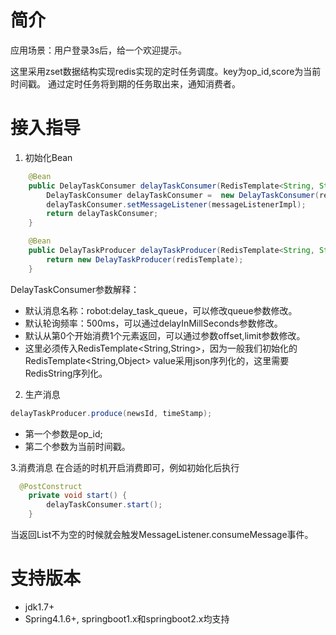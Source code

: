 # 简介
应用场景：用户登录3s后，给一个欢迎提示。

这里采用zset数据结构实现redis实现的定时任务调度。key为op_id,score为当前时间戳。
通过定时任务将到期的任务取出来，通知消费者。

# 接入指导
1. 初始化Bean

```java
    @Bean
    public DelayTaskConsumer delayTaskConsumer(RedisTemplate<String, String> redisTemplate, MessageListenerImpl messageListenerImpl) {
        DelayTaskConsumer delayTaskConsumer =  new DelayTaskConsumer(redisTemplate);
        delayTaskConsumer.setMessageListener(messageListenerImpl);
        return delayTaskConsumer;
    }

    @Bean
    public DelayTaskProducer delayTaskProducer(RedisTemplate<String, String> redisTemplate) {
        return new DelayTaskProducer(redisTemplate);
    }
```
DelayTaskConsumer参数解释：

- 默认消息名称：robot:delay_task_queue，可以修改queue参数修改。
- 默认轮询频率：500ms，可以通过delayInMillSeconds参数修改。
- 默认从第0个开始消费1个元素返回，可以通过参数offset,limit参数修改。
- 这里必须传入RedisTemplate<String,String>，因为一般我们初始化的RedisTemplate<String,Object> value采用json序列化的，这里需要RedisString序列化。



2. 生产消息

```java
delayTaskProducer.produce(newsId, timeStamp);
```

- 第一个参数是op_id;
- 第二个参数为当前时间戳。

3.消费消息
在合适的时机开启消费即可，例如初始化后执行
```java
  @PostConstruct
    private void start() {
        delayTaskConsumer.start();
    }
```
当返回List不为空的时候就会触发MessageListener.consumeMessage事件。

# 支持版本
- jdk1.7+
- Spring4.1.6+, springboot1.x和springboot2.x均支持